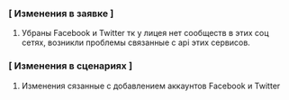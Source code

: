 ### [ Изменения в заявке ]
1. Убраны Facebook и Twitter тк у лицея нет сообществ в этих соц сетях, возникли проблемы связанные с api этих сервисов.



### [ Изменения в сценариях ]
1. Изменения сязанные с добавлением аккаунтов Facebook и Twitter
